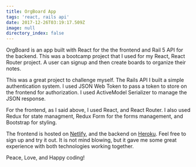 ```yaml
---
title: OrgBoard App
tags: 'react, rails api'
date: 2017-12-26T03:19:17.509Z
image: null
directory_index: false
---
```

OrgBoard is an app built with React for the the frontend and Rail 5 API for the backend. This was a bootcamp project that I used for my React, React Router project. A user can signup and then create boards to organize their notes.

This was a great project to challenge myself. The Rails API I built a simple authentication system. I used JSON Web Token to pass a token to store on the frontend for authorization. I used ActiveModel Serializer to manage the JSON response.

For the frontend, as I said above, I used React, and React Router. I also used Redux for state managment, Redux Form for the forms management, and Bootstrap for styling.

The frontend is hosted on [Netlify](https://www.netlify.com), and the backend on [Heroku](https://www.heroku.com). Feel free to sign up and try it out. It is not mind blowing, but it gave me some great experience with both technologies working together.

Peace, Love, and Happy coding!

